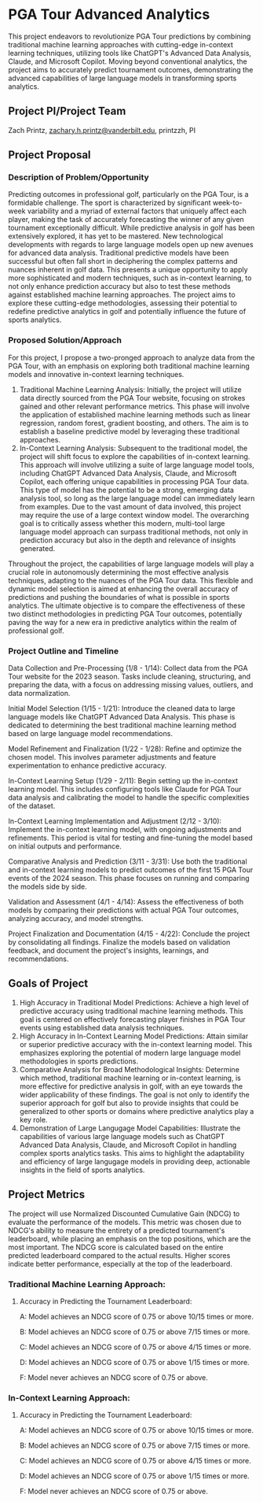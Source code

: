 # PGA Tour Advanced Analytics
This project endeavors to revolutionize PGA Tour predictions by combining traditional machine learning approaches with cutting-edge in-context learning techniques, utilizing tools like ChatGPT's Advanced Data Analysis, Claude, and Microsoft Copilot. Moving beyond conventional analytics, the project aims to accurately predict tournament outcomes, demonstrating the advanced capabilities of large language models in transforming sports analytics.

## Project PI/Project Team 

Zach Printz, zachary.h.printz@vanderbilt.edu, printzzh, PI

## Project Proposal  

### Description of Problem/Opportunity
Predicting outcomes in professional golf, particularly on the PGA Tour, is a formidable challenge. The sport is characterized by significant week-to-week variability and a myriad of external factors that uniquely affect each player, making the task of accurately forecasting the winner of any given tournament exceptionally difficult. While predictive analysis in golf has been extensively explored, it has yet to be mastered. New technological developments with regards to large language models open up new avenues for advanced data analysis. Traditional predictive models have been successful but often fall short in deciphering the complex patterns and nuances inherent in golf data. This presents a unique opportunity to apply more sophisticated and modern techniques, such as in-context learning, to not only enhance prediction accuracy but also to test these methods against established machine learning approaches. The project aims to explore these cutting-edge methodologies, assessing their potential to redefine predictive analytics in golf and potentially influence the future of sports analytics.

### Proposed Solution/Approach
For this project, I propose a two-pronged approach to analyze data from the PGA Tour, with an emphasis on exploring both traditional machine learning models and innovative in-context learning techniques.

   1. Traditional Machine Learning Analysis: Initially, the project will utilize data directly sourced from the PGA Tour website, focusing on strokes gained and other relevant performance metrics. This phase will involve the application of established machine learning methods such as linear regression, random forest, gradient boosting, and others. The aim is to establish a baseline predictive model by leveraging these traditional approaches.
   2. In-Context Learning Analysis: Subsequent to the traditional model, the project will shift focus to explore the capabilities of in-context learning. This approach will involve utilizing a suite of large language model tools, including ChatGPT Advanced Data Analysis, Claude, and Microsoft Copilot, each offering unique capabilities in processing PGA Tour data. This type of model has the potential to be a strong, emerging data analysis tool, so long as the large language model can immediately learn from examples. Due to the vast amount of data involved, this project may require the use of a large context window model. The overarching goal is to critically assess whether this modern, multi-tool large language model approach can surpass traditional methods, not only in prediction accuracy but also in the depth and relevance of insights generated.

Throughout the project, the  capabilities of large language models will play a crucial role in autonomously determining the most effective analysis techniques, adapting to the nuances of the PGA Tour data. This flexible and dynamic model selection is aimed at enhancing the overall accuracy of predictions and pushing the boundaries of what is possible in sports analytics. The ultimate objective is to compare the effectiveness of these two distinct methodologies in predicting PGA Tour outcomes, potentially paving the way for a new era in predictive analytics within the realm of professional golf.


### Project Outline and Timeline
Data Collection and Pre-Processing (1/8 - 1/14): Collect data from the PGA Tour website for the 2023 season. Tasks include cleaning, structuring, and preparing the data, with a focus on addressing missing values, outliers, and data normalization.

Initial Model Selection (1/15 - 1/21): Introduce the cleaned data to large language models like ChatGPT Advanced Data Analysis. This phase is dedicated to determining the best traditional machine learning method based on large language model recommendations.

Model Refinement and Finalization (1/22 - 1/28): Refine and optimize the chosen model. This involves parameter adjustments and feature experimentation to enhance predictive accuracy.

In-Context Learning Setup (1/29 - 2/11): Begin setting up the in-context learning model. This includes configuring tools like Claude for PGA Tour data analysis and calibrating the model to handle the specific complexities of the dataset.

In-Context Learning Implementation and Adjustment (2/12 - 3/10): Implement the in-context learning model, with ongoing adjustments and refinements. This period is vital for testing and fine-tuning the model based on initial outputs and performance.

Comparative Analysis and Prediction (3/11 - 3/31): Use both the traditional and in-context learning models to predict outcomes of the first 15 PGA Tour events of the 2024 season. This phase focuses on running and comparing the models side by side.

Validation and Assessment (4/1 - 4/14): Assess the effectiveness of both models by comparing their predictions with actual PGA Tour outcomes, analyzing accuracy, and model strengths.

Project Finalization and Documentation (4/15 - 4/22): Conclude the project by consolidating all findings. Finalize the models based on validation feedback, and document the project's insights, learnings, and recommendations.

## Goals of Project 

   1. High Accuracy in Traditional Model Predictions: Achieve a high level of predictive accuracy using traditional machine learning methods. This goal is centered on effectively forecasting player finishes in PGA Tour events using established data analysis techniques.
   2. High Accuracy in In-Context Learning Model Predictions: Attain similar or superior predictive accuracy with the in-context learning model. This emphasizes exploring the potential of modern large language model methodologies in sports predictions.
   3. Comparative Analysis for Broad Methodological Insights: Determine which method, traditional machine learning or in-context learning, is more effective for predictive analysis in golf, with an eye towards the wider applicability of these findings. The goal is not only to identify the superior approach for golf but also to provide insights that could be generalized to other sports or domains where predictive analytics play a key role.
   4. Demonstration of Large Langugage Model Capabilities: Illustrate the capabilities of various large language models such as ChatGPT Advanced Data Analysis, Claude, and Microsoft Copilot in handling complex sports analytics tasks. This aims to highlight the adaptability and efficiency of large langugage models in providing deep, actionable insights in the field of sports analytics.


## Project Metrics 

The project will use Normalized Discounted Cumulative Gain (NDCG) to evaluate the performance of the models. This metric was chosen due to NDCG's ability to measure the entirety of a predicted tournament's leaderboard, while placing an emphasis on the top positions, which are the most important. The NDCG score is calculated based on the entire predicted leaderboard compared to the actual results. Higher scores indicate better performance, especially at the top of the leaderboard.

### Traditional Machine Learning Approach:

   1. Accuracy in Predicting the Tournament Leaderboard:
   
         A: Model achieves an NDCG score of 0.75 or above 10/15 times or more.

         B: Model achieves an NDCG score of 0.75 or above 7/15 times or more.

         C: Model achieves an NDCG score of 0.75 or above 4/15 times or more.

         D: Model achieves an NDCG score of 0.75 or above 1/15 times or more.

         F: Model never achieves an NDCG score of 0.75 or above.

### In-Context Learning Approach:

   1. Accuracy in Predicting the Tournament Leaderboard:
   
         A: Model achieves an NDCG score of 0.75 or above 10/15 times or more.

         B: Model achieves an NDCG score of 0.75 or above 7/15 times or more.

         C: Model achieves an NDCG score of 0.75 or above 4/15 times or more.

         D: Model achieves an NDCG score of 0.75 or above 1/15 times or more.

         F: Model never achieves an NDCG score of 0.75 or above.

